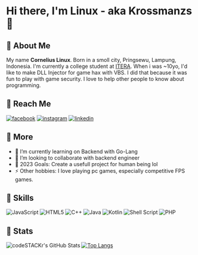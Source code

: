 # Hi there, I'm Linux - aka **Krossmanzs** 👋 

## 👨 **About Me**
My name **Cornelius Linux**. Born in a smoll city, Pringsewu, Lampung, Indonesia. I'm currently a college student at [ITERA](https://www.itera.ac.id/). When i was ~10yo, I'd like to make DLL Injector for game hax with VBS. I did that because it was fun to play with game security. I love to help other people to know about programming.

## 💬 **Reach Me**

[![facebook](https://img.shields.io/badge/Facebook-1877F2?style=for-the-badge&logo=facebook&logoColor=white)](https://www.facebook.com/CLNX0805/)
[![instagram](https://img.shields.io/badge/Instagram-E4405F?style=for-the-badge&logo=instagram&logoColor=white)](https://www.instagram.com/corneliuslinux)
[![linkedin](https://img.shields.io/badge/LinkedIn-0077B5?style=for-the-badge&logo=linkedin&logoColor=white)](https://www.linkedin.com/in/cornelius-linux-942851202/)

## 🚀 **More**
- 🌱 I’m currently learning on Backend with Go-Lang
- 👯 I’m looking to collaborate with backend engineer
- 🥅 2023 Goals: Create a usefull project for human being lol
- ⚡ Other hobbies: I love playing pc games, especially competitive FPS games.

## 💪 **Skills**
![JavaScript](https://img.shields.io/badge/javascript-%23323330.svg?style=for-the-badge&logo=javascript&logoColor=%23F7DF1E)
![HTML5](https://img.shields.io/badge/html5-%23E34F26.svg?style=for-the-badge&logo=html5&logoColor=white)
![C++](https://img.shields.io/badge/c++-%2300599C.svg?style=for-the-badge&logo=c%2B%2B&logoColor=white)
![Java](https://img.shields.io/badge/java-%23ED8B00.svg?style=for-the-badge&logo=java&logoColor=white)
![Kotlin](https://img.shields.io/badge/kotlin-%230095D5.svg?style=for-the-badge&logo=kotlin&logoColor=white)
![Shell Script](https://img.shields.io/badge/Shell_Script-121011?style=for-the-badge&logo=gnu-bash&logoColor=white)
![PHP](https://img.shields.io/badge/PHP-777BB4?style=for-the-badge&logo=php&logoColor=white)

## 📶 **Stats**
<img align="left" alt="codeSTACKr's GitHub Stats" src="https://github-readme-stats.vercel.app/api?username=krossmanzs&show_icons=true&hide_border=false&title_color=ff652f&icon_color=FFE400&bg_color=09131B&text_color=ffffff&border_color=0c1a25" />

[![Top Langs](https://github-readme-stats.vercel.app/api/top-langs/?username=krossmanzs&layout=default&theme=tokyonight)](https://github-readme-stats.vercel.app/api/top-langs/?username=krossmanzs&layout=default&theme=tokyonight)
